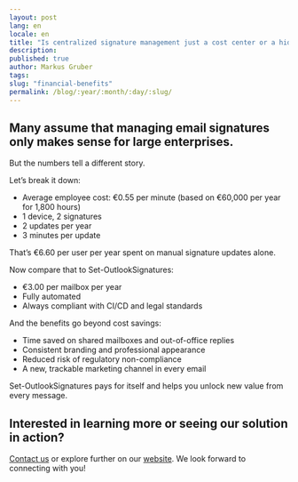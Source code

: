 ```yaml
---
layout: post
lang: en
locale: en
title: "Is centralized signature management just a cost center or a hidden opportunity?"
description:
published: true
author: Markus Gruber
tags: 
slug: "financial-benefits"
permalink: /blog/:year/:month/:day/:slug/
---
```

## Many assume that managing email signatures only makes sense for large enterprises.
But the numbers tell a different story.

Let’s break it down:
- Average employee cost: €0.55 per minute (based on €60,000 per year for 1,800 hours)
- 1 device, 2 signatures
- 2 updates per year
- 3 minutes per update

That’s €6.60 per user per year spent on manual signature updates alone.

Now compare that to Set-OutlookSignatures:
- €3.00 per mailbox per year
- Fully automated
- Always compliant with CI/CD and legal standards

And the benefits go beyond cost savings:
- Time saved on shared mailboxes and out-of-office replies
- Consistent branding and professional appearance
- Reduced risk of regulatory non-compliance
- A new, trackable marketing channel in every email

Set-OutlookSignatures pays for itself and helps you unlock new value from every message.

## Interested in learning more or seeing our solution in action?
[Contact us](/contact/) or explore further on our [website](/). We look forward to connecting with you!